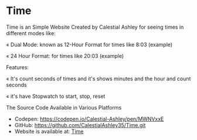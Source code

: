 # Time
Time is an Simple Website Created by Calestial Ashley for seeing times in different modes like:

« Dual Mode: known as 12-Hour Format for times like 8:03 (example)

« 24 Hour Format: for times like 20:03 (example) 

Features:

« It's count seconds of times and it's shows minutes and the hour and count seconds

« it's have Stopwatch to start, stop, reset

The Source Code Available in Various Platforms

 - Codepen: https://codepen.io/Calestial-Ashley/pen/MWNVxxE
 - GitHub: https://github.com/CalestialAshley35/Time.git
 - Website is available at: [Time](https://simple-clock-.glitch.me)
